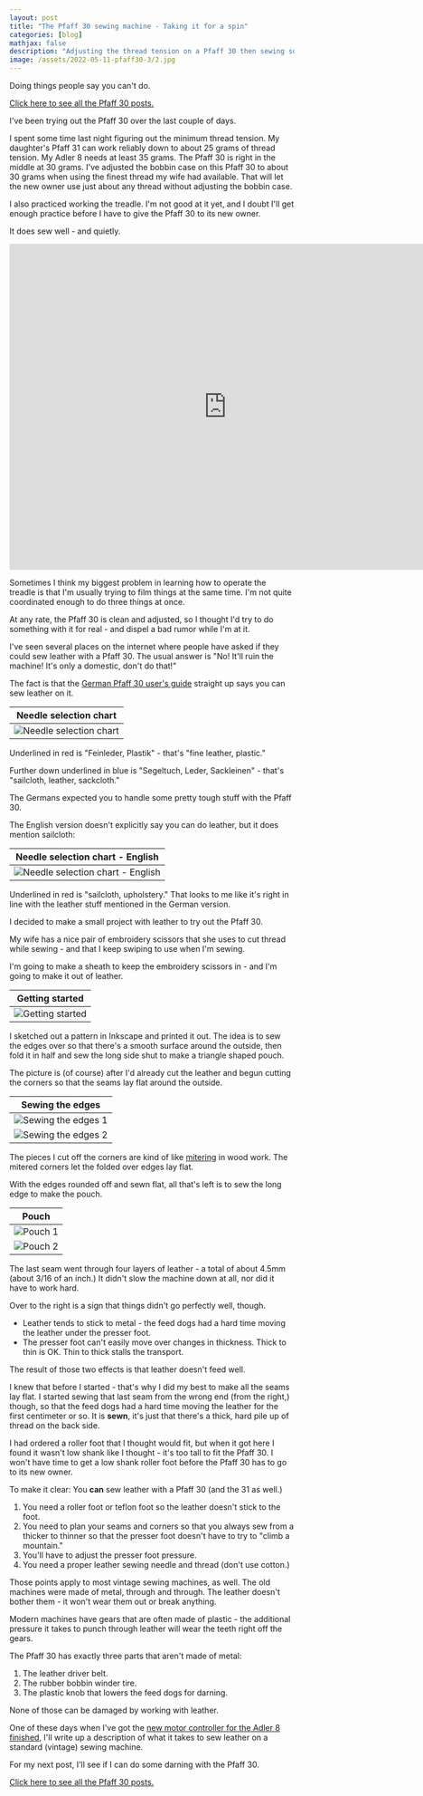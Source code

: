 ```yaml
---
layout: post
title: "The Pfaff 30 sewing machine - Taking it for a spin"
categories: [blog]
mathjax: false
description: "Adjusting the thread tension on a Pfaff 30 then sewing some leather."
image: /assets/2022-05-11-pfaff30-3/2.jpg
---
```

Doing things people say you can't do.

[Click here to see all the Pfaff 30 posts.](pfaff30-toc) 
 
I've been trying out the Pfaff 30 over the last couple of days.
 
I spent some time last night figuring out the minimum thread tension.  My daughter's Pfaff 31 can work reliably down to about 25 grams of thread tension.  My Adler 8 needs at least 35 grams.  The Pfaff 30 is right in the middle at 30 grams.  I've adjusted the bobbin case on this Pfaff 30 to about 30 grams when using the finest thread my wife had available.  That will let the new owner use just about any thread without adjusting the bobbin case.
 
I also practiced working the treadle.  I'm not good at it yet, and I doubt I'll get enough practice before I have to give the Pfaff 30 to its new owner.
 
It does sew well - and quietly.
 
 <iframe src="https://player.vimeo.com/video/708808041?h=1d2a1b725c&amp;title=0&amp;byline=0&amp;portrait=0&amp;speed=0&amp;badge=0&amp;autopause=0&amp;player_id=0&amp;app_id=58479" width="768" height="576" frameborder="0" allow="autoplay; fullscreen; picture-in-picture" allowfullscreen title="Pfaff-30 stitching test"></iframe>
 
Sometimes I think my biggest problem in learning how to operate the treadle is that I'm usually trying to film things at the same time.  I'm not quite coordinated enough to do three things at once.
 
At any rate, the Pfaff 30 is clean and adjusted, so I thought I'd try to do something with it for real - and dispel a bad rumor while I'm at it.
 
I've seen several places on the internet where people have asked if they could sew leather with a Pfaff 30.  The usual answer is "No! It'll ruin the machine! It's only a domestic, don't do that!"
 
The fact is that the [German Pfaff 30 user's guide](/assets/2022-05-11-pfaff30-3/pfaff_30-manual-DE-A4.pdf) straight up says you can sew leather on it.
 
|Needle selection chart|
|----------------------|
|![Needle selection chart](/assets/2022-05-11-pfaff30-3/0.png)|
 
Underlined in red is "Feinleder, Plastik" - that's "fine leather, plastic."
 
Further down underlined in blue is "Segeltuch, Leder, Sackleinen" - that's "sailcloth, leather, sackcloth."
 
The Germans expected you to handle some pretty tough stuff with the Pfaff 30.
 
The English version doesn't explicitly say you can do leather, but it does mention sailcloth:
 
|Needle selection chart - English|
|--------------------------------|
|![Needle selection chart - English](/assets/2022-05-11-pfaff30-3/0a.png)|
 
Underlined in red is "sailcloth, upholstery."  That looks to me like it's right in line with the leather stuff mentioned in the German version.
 
I decided to make a small project with leather to try out the Pfaff 30.
 
My wife has a nice pair of embroidery scissors that she uses to cut thread while sewing - and that I keep swiping to use when I'm sewing. 
 
I'm going to make a sheath to keep the embroidery scissors in - and I'm going to make it out of leather.
 
|Getting started|
|---------------|
|![Getting started](/assets/2022-05-11-pfaff30-3/1.jpg)|
 
I sketched out a pattern in Inkscape and printed it out.  The idea is to sew the edges over so that there's a smooth surface around the outside, then fold it in half and sew the long side shut to make a triangle shaped pouch.
 
The picture is (of course) after I'd already cut the leather and begun cutting the corners so that the seams lay flat around the outside.
 
|Sewing the edges|
|----------------|
|![Sewing the edges 1](/assets/2022-05-11-pfaff30-3/2.jpg)|
|![Sewing the edges 2](/assets/2022-05-11-pfaff30-3/3.jpg)|

The pieces I cut off the corners are kind of like [mitering](https://en.wikipedia.org/wiki/Miter_joint) in wood work.  The mitered corners let the folded over edges lay flat.

With the edges rounded off and sewn flat, all that's left is to sew the long edge to make the pouch.

|Pouch|
|-----|
|![Pouch 1](/assets/2022-05-11-pfaff30-3/4.jpg)|
|![Pouch 2](/assets/2022-05-11-pfaff30-3/5.jpg)|

The last seam went through four layers of leather - a total of about 4.5mm (about 3/16 of an inch.)  It didn't slow the machine down at all, nor did it have to work hard.

Over to the right is a sign that things didn't go perfectly well, though.

- Leather tends to stick to metal - the feed dogs had a hard time moving the leather under the presser foot.
- The presser foot can't easily move over changes in thickness.  Thick to thin is OK.  Thin to thick stalls the transport.

The result of those two effects is that leather doesn't feed well.

I knew that before I started - that's why I did my best to make all the seams lay flat.  I started sewing that last seam from the wrong end (from the right,) though, so that the feed dogs had a hard time moving the leather for the first centimeter or so.  It is **sewn**, it's just that there's a thick, hard pile up of thread on the back side. 

I had ordered a roller foot that I thought would fit, but when it got here I found it wasn't low shank like I thought - it's too tall to fit the Pfaff 30.  I won't have time to get a low shank roller foot before the Pfaff 30 has to go to its new owner.

To make it clear: You **can** sew leather with a Pfaff 30 (and the 31 as well.)

1. You need a roller foot or teflon foot so the leather doesn't stick to the foot.
2. You need to plan your seams and corners so that you always sew from a thicker to thinner so that the presser foot doesn't have to try to "climb a mountain."
3. You'll have to adjust the presser foot pressure.
4. You need a proper leather sewing needle and thread (don't use cotton.) 

Those points apply to most vintage sewing machines, as well.  The old machines were made of metal, through and through.  The leather doesn't bother them - it won't wear them out or break anything.

Modern machines have gears that are often made of plastic - the additional pressure it takes to punch through leather will wear the teeth right off the gears.

The Pfaff 30 has exactly three parts that aren't made of metal:
1. The leather driver belt.
2. The rubber bobbin winder tire.
3. The plastic knob that lowers the feed dogs for darning.

None of those can be damaged by working with leather.

One of these days when I've got the [new motor controller for the Adler 8 finished](adler-toc), I'll write up a description of what it takes to sew leather on a standard (vintage) sewing machine.

For my next post, I'll see if I can do some darning with the Pfaff 30.
 
 [Click here to see all the Pfaff 30 posts.](pfaff30-toc) 
